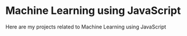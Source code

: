 # Machine Learning using JavaScript
Here are my projects related to Machine Learning using JavaScript


